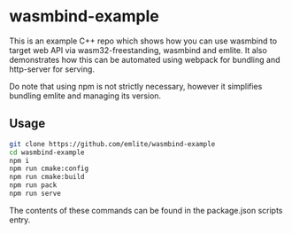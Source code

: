 # wasmbind-example

This is an example C++ repo which shows how you can use wasmbind to target web API via wasm32-freestanding, wasmbind and emlite. It also demonstrates how this can be automated using webpack for bundling and http-server for serving.

Do note that using npm is not strictly necessary, however it simplifies bundling emlite and managing its version.

## Usage
```bash
git clone https://github.com/emlite/wasmbind-example
cd wasmbind-example
npm i
npm run cmake:config
npm run cmake:build
npm run pack
npm run serve
```

The contents of these commands can be found in the package.json scripts entry.

